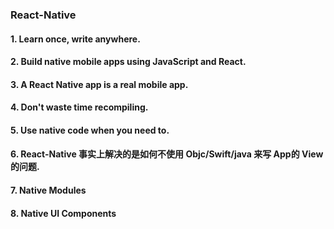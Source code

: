 ### React-Native 

#### 1. Learn once, write anywhere.

#### 2. Build native mobile apps using JavaScript and React.

#### 3.  A React Native app is a real mobile app.

#### 4. Don't waste time recompiling.

#### 5. Use native code when you need to.

#### 6. React-Native 事实上解决的是如何不使用 Objc/Swift/java 来写 App的 View 的问题.

#### 7. Native Modules

#### 8. Native UI Components

#### 